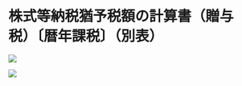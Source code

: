 # 株式等納税猶予税額の計算書（贈与税）〔暦年課税〕（別表）

![](https://www.nta.go.jp/tmp/4b223110-afce-4c9a-be03-875c119ab5a3/images/1091d647d44efc48a8745d20fee7d760f0e765bad07e884d67e121f7793505cc.jpg)

![](https://www.nta.go.jp/tmp/4b223110-afce-4c9a-be03-875c119ab5a3/images/7368d6ca5cb42a5cc5cc59731c2c9423edbf6be37518ecc1d1436f0b6524d116.jpg)